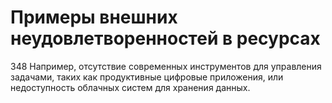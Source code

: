 # Примеры внешних неудовлетворенностей в ресурсах

348 Например, отсутствие современных инструментов для управления задачами, таких как продуктивные цифровые приложения, или недоступность облачных систем для хранения данных.
